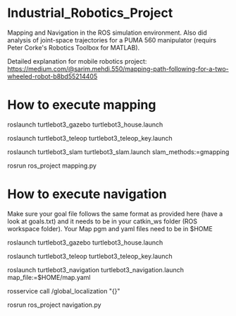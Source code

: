 # Industrial_Robotics_Project
Mapping and Navigation in the ROS simulation environment. Also did analysis of joint-space trajectories for a PUMA 560 manipulator (requirs Peter Corke's Robotics Toolbox for MATLAB).

Detailed explanation for mobile robotics project: https://medium.com/@sarim.mehdi.550/mapping-path-following-for-a-two-wheeled-robot-b8bd55214405

# How to execute mapping
roslaunch turtlebot3_gazebo turtlebot3_house.launch

roslaunch turtlebot3_teleop turtlebot3_teleop_key.launch

roslaunch turtlebot3_slam turtlebot3_slam.launch slam_methods:=gmapping

rosrun ros_project mapping.py

# How to execute navigation
Make sure your goal file follows the same format as provided here (have a look at goals.txt) and it needs to be in your catkin_ws folder (ROS workspace folder). Your Map pgm and yaml files need to be in $HOME

roslaunch turtlebot3_gazebo turtlebot3_house.launch

roslaunch turtlebot3_teleop turtlebot3_teleop_key.launch

roslaunch turtlebot3_navigation turtlebot3_navigation.launch map_file:=$HOME/map.yaml

rosservice call /global_localization "{}"

rosrun ros_project navigation.py
